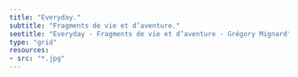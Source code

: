 ```yaml
---
title: "Everyday."
subtitle: "Fragments de vie et d’aventure."
seotitle: "Everyday - Fragments de vie et d’aventure - Grégory Mignard"
type: "grid"
resources:
- src: "*.jpg"
---
```

